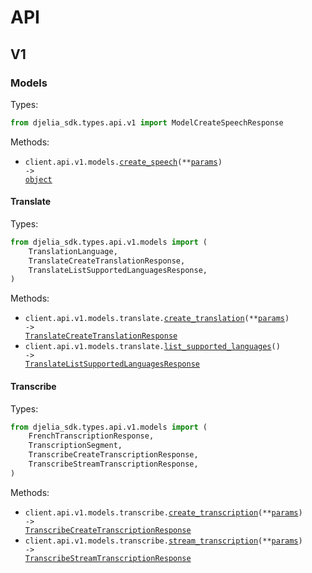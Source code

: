# API

## V1

### Models

Types:

```python
from djelia_sdk.types.api.v1 import ModelCreateSpeechResponse
```

Methods:

- <code title="post /api/v1/models/tts">client.api.v1.models.<a href="./src/djelia_sdk/resources/api/v1/models/models.py">create_speech</a>(\*\*<a href="src/djelia_sdk/types/api/v1/model_create_speech_params.py">params</a>) -> <a href="./src/djelia_sdk/types/api/v1/model_create_speech_response.py">object</a></code>

#### Translate

Types:

```python
from djelia_sdk.types.api.v1.models import (
    TranslationLanguage,
    TranslateCreateTranslationResponse,
    TranslateListSupportedLanguagesResponse,
)
```

Methods:

- <code title="post /api/v1/models/translate">client.api.v1.models.translate.<a href="./src/djelia_sdk/resources/api/v1/models/translate.py">create_translation</a>(\*\*<a href="src/djelia_sdk/types/api/v1/models/translate_create_translation_params.py">params</a>) -> <a href="./src/djelia_sdk/types/api/v1/models/translate_create_translation_response.py">TranslateCreateTranslationResponse</a></code>
- <code title="get /api/v1/models/translate/supported-languages">client.api.v1.models.translate.<a href="./src/djelia_sdk/resources/api/v1/models/translate.py">list_supported_languages</a>() -> <a href="./src/djelia_sdk/types/api/v1/models/translate_list_supported_languages_response.py">TranslateListSupportedLanguagesResponse</a></code>

#### Transcribe

Types:

```python
from djelia_sdk.types.api.v1.models import (
    FrenchTranscriptionResponse,
    TranscriptionSegment,
    TranscribeCreateTranscriptionResponse,
    TranscribeStreamTranscriptionResponse,
)
```

Methods:

- <code title="post /api/v1/models/transcribe">client.api.v1.models.transcribe.<a href="./src/djelia_sdk/resources/api/v1/models/transcribe.py">create_transcription</a>(\*\*<a href="src/djelia_sdk/types/api/v1/models/transcribe_create_transcription_params.py">params</a>) -> <a href="./src/djelia_sdk/types/api/v1/models/transcribe_create_transcription_response.py">TranscribeCreateTranscriptionResponse</a></code>
- <code title="post /api/v1/models/transcribe/stream">client.api.v1.models.transcribe.<a href="./src/djelia_sdk/resources/api/v1/models/transcribe.py">stream_transcription</a>(\*\*<a href="src/djelia_sdk/types/api/v1/models/transcribe_stream_transcription_params.py">params</a>) -> <a href="./src/djelia_sdk/types/api/v1/models/transcribe_stream_transcription_response.py">TranscribeStreamTranscriptionResponse</a></code>
